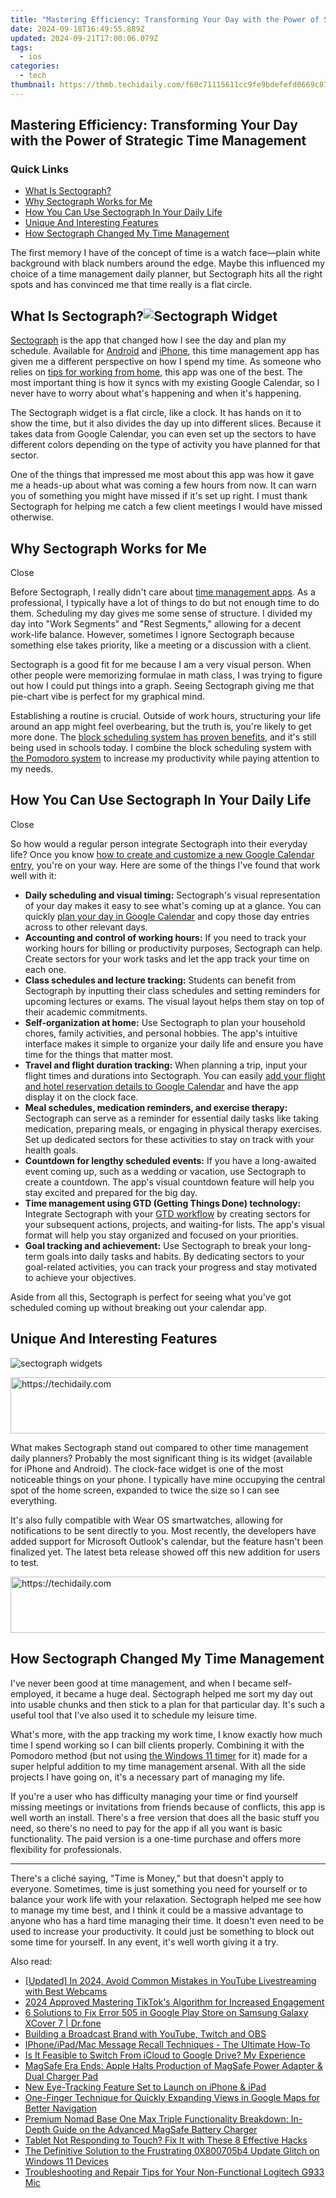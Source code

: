 ```yaml
---
title: "Mastering Efficiency: Transforming Your Day with the Power of Strategic Time Management"
date: 2024-09-18T16:49:55.889Z
updated: 2024-09-21T17:00:06.079Z
tags:
  - ios
categories:
  - tech
thumbnail: https://thmb.techidaily.com/f60c71115611cc9fe9bdefefd0669c874b252cd453080c3b9c40526ec436a000.jpg
---
```


## Mastering Efficiency: Transforming Your Day with the Power of Strategic Time Management

### Quick Links

* [What Is Sectograph?](https://fox-blue.techidaily.com/new-10-best-ios-video-player-apps-for-iphone-and-ipad-for-2024/)
* [Why Sectograph Works for Me](https://location-social.techidaily.com/how-to-changeadd-location-filters-on-snapchat-for-your-honor-magic-6-pro-drfone-by-drfone-virtual-android/)
* [How You Can Use Sectograph In Your Daily Life](https://some-approaches.techidaily.com/new-top-10-text-tools-elevating-creative-compositions/)
* [Unique And Interesting Features](https://some-knowledge.techidaily.com/in-2024-exclusive-roundup-10-essential-cost-free-iphone-selfie-editors/)
* [How Sectograph Changed My Time Management](https://location-social.techidaily.com/in-2024-how-to-hidefake-snapchat-location-on-your-apple-iphone-13-drfone-by-drfone-virtual-ios/)

 The first memory I have of the concept of time is a watch face—plain white background with black numbers around the edge. Maybe this influenced my choice of a time management daily planner, but Sectograph hits all the right spots and has convinced me that time really is a flat circle.

##  What Is Sectograph?![Sectograph Widget](https://static0.howtogeekimages.com/wordpress/wp-content/uploads/2024/06/sectograph-widget.jpg) 

[Sectograph](https://sectograph.com/) is the app that changed how I see the day and plan my schedule. Available for [Android](https://www.anrdoezrs.net/links/3607085/type/dlg/sid/UUhtgUeUpU2003682/https://play.google.com/store/apps/details?id=prox.lab.calclock&hl=en%5FUS) and [iPhone](https://apps.apple.com/us/app/sectograph-visual-time-manager/id1528168188), this time management app has given me a different perspective on how I spend my time. As someone who relies on [tips for working from home](https://screen-activity-recording.techidaily.com/updated-in-2024-prime-list-of-screenshot-tools-for-mac-os/), this app was one of the best. The most important thing is how it syncs with my existing Google Calendar, so I never have to worry about what's happening and when it's happening.

 The Sectograph widget is a flat circle, like a clock. It has hands on it to show the time, but it also divides the day up into different slices. Because it takes data from Google Calendar, you can even set up the sectors to have different colors depending on the type of activity you have planned for that sector.

 One of the things that impressed me most about this app was how it gave me a heads-up about what was coming a few hours from now. It can warn you of something you might have missed if it's set up right. I must thank Sectograph for helping me catch a few client meetings I would have missed otherwise.

##  Why Sectograph Works for Me

Close 

 Before Sectograph, I really didn't care about [time management apps](https://android-pokemon-go.techidaily.com/in-2024-how-to-fix-pokemon-go-route-not-working-on-nokia-g22-drfone-by-drfone-virtual-android/). As a professional, I typically have a lot of things to do but not enough time to do them. Scheduling my day gives me some sense of structure. I divided my day into "Work Segments" and "Rest Segments," allowing for a decent work-life balance. However, sometimes I ignore Sectograph because something else takes priority, like a meeting or a discussion with a client.

 Sectograph is a good fit for me because I am a very visual person. When other people were memorizing formulae in math class, I was trying to figure out how I could put things into a graph. Seeing Sectograph giving me that pie-chart vibe is perfect for my graphical mind.

 Establishing a routine is crucial. Outside of work hours, structuring your life around an app might feel overbearing, but the truth is, you're likely to get more done. The [block scheduling system has proven benefits](https://www.wired.com/story/block-scheduling-calendar-workflow-productivity/), and it's still being used in schools today. I combine the block scheduling system with [the Pomodoro system](https://hardware-updates.techidaily.com/how-to-get-the-latest-geforce-gtx-460-graphics-card-drivers-installed-on-your-pc/) to increase my productivity while paying attention to my needs.

##  How You Can Use Sectograph In Your Daily Life

Close 

 So how would a regular person integrate Sectograph into their everyday life? Once you know [how to create and customize a new Google Calendar entry](https://win-solutions.techidaily.com/fallout-4-troubleshooting-how-to-resolve-the-black-display-problem/), you're on your way. Here are some of the things I've found that work well with it:

* **Daily scheduling and visual timing:** Sectograph's visual representation of your day makes it easy to see what's coming up at a glance. You can quickly [plan your day in Google Calendar](https://android-transfer.techidaily.com/how-to-transfer-data-after-switching-from-xiaomi-redmi-note-13-pro-5g-to-latest-samsung-drfone-by-drfone-transfer-from-android-transfer-from-android/) and copy those day entries across to other relevant days.
* **Accounting and control of working hours:** If you need to track your working hours for billing or productivity purposes, Sectograph can help. Create sectors for your work tasks and let the app track your time on each one.
* **Class schedules and lecture tracking:** Students can benefit from Sectograph by inputting their class schedules and setting reminders for upcoming lectures or exams. The visual layout helps them stay on top of their academic commitments.
* **Self-organization at home:** Use Sectograph to plan your household chores, family activities, and personal hobbies. The app's intuitive interface makes it simple to organize your daily life and ensure you have time for the things that matter most.
* **Travel and flight duration tracking:** When planning a trip, input your flight times and durations into Sectograph. You can easily [add your flight and hotel reservation details to Google Calendar](https://unlock-android.techidaily.com/forgotten-the-voicemail-password-of-honor-x50i-try-these-fixes-by-drfone-android/) and have the app display it on the clock face.
* **Meal schedules, medication reminders, and exercise therapy:** Sectograph can serve as a reminder for essential daily tasks like taking medication, preparing meals, or engaging in physical therapy exercises. Set up dedicated sectors for these activities to stay on track with your health goals.
* **Countdown for lengthy scheduled events:** If you have a long-awaited event coming up, such as a wedding or vacation, use Sectograph to create a countdown. The app's visual countdown feature will help you stay excited and prepared for the big day.
* **Time management using GTD (Getting Things Done) technology:** Integrate Sectograph with your [GTD workflow](https://gettingthingsdone.com/) by creating sectors for your subsequent actions, projects, and waiting-for lists. The app's visual format will help you stay organized and focused on your priorities.
* **Goal tracking and achievement:** Use Sectograph to break your long-term goals into daily tasks and habits. By dedicating sectors to your goal-related activities, you can track your progress and stay motivated to achieve your objectives.

 Aside from all this, Sectograph is perfect for seeing what you've got scheduled coming up without breaking out your calendar app.

##  Unique And Interesting Features

![sectograph widgets](https://static1.howtogeekimages.com/wordpress/wp-content/uploads/2024/06/sectograph-widgets.png) 

<!-- affiliate ads begin -->
<a href="https://appsumo.8odi.net/c/5597632/2044582/7443" target="_top" id="2044582">
  <img src="//a.impactradius-go.com/display-ad/7443-2044582" border="0" alt="https://techidaily.com" width="728" height="90"/>
</a>
<img height="0" width="0" src="https://appsumo.8odi.net/i/5597632/2044582/7443" style="position:absolute;visibility:hidden;" border="0" />
<!-- affiliate ads end -->

 What makes Sectograph stand out compared to other time management daily planners? Probably the most significant thing is its widget (available for iPhone and Android). The clock-face widget is one of the most noticeable things on your phone. I typically have mine occupying the central spot of the home screen, expanded to twice the size so I can see everything.

 It's also fully compatible with Wear OS smartwatches, allowing for notifications to be sent directly to you. Most recently, the developers have added support for Microsoft Outlook's calendar, but the feature hasn't been finalized yet. The latest beta release showed off this new addition for users to test.

<!-- affiliate ads begin -->
<a href="https://ephamedtechinc.pxf.io/c/5597632/2137220/26400" target="_top" id="2137220">
  <img src="//a.impactradius-go.com/display-ad/26400-2137220" border="0" alt="https://techidaily.com" width="728" height="90"/>
</a>
<img height="0" width="0" src="https://ephamedtechinc.pxf.io/i/5597632/2137220/26400" style="position:absolute;visibility:hidden;" border="0" />
<!-- affiliate ads end -->

##  How Sectograph Changed My Time Management

 I've never been good at time management, and when I became self-employed, it became a huge deal. Sectograph helped me sort my day out into usable chunks and then stick to a plan for that particular day. It's such a useful tool that I've also used it to schedule my leisure time.

 What's more, with the app tracking my work time, I know exactly how much time I spend working so I can bill clients properly. Combining it with the Pomodoro method (but not using [the Windows 11 timer](https://video-screen-grab.techidaily.com/new-mov-files-saving-methods-for-windows-10-users-for-2024/) for it) made for a super helpful addition to my time management arsenal. With all the side projects I have going on, it's a necessary part of managing my life.

 If you're a user who has difficulty managing your time or find yourself missing meetings or invitations from friends because of conflicts, this app is well worth an install. There's a free version that does all the basic stuff you need, so there's no need to pay for the app if all you want is basic functionality. The paid version is a one-time purchase and offers more flexibility for professionals.

---

 There's a cliché saying, "Time is Money," but that doesn't apply to everyone. Sometimes, time is just something you need for yourself or to balance your work life with your relaxation. Sectograph helped me see how to manage my time best, and I think it could be a massive advantage to anyone who has a hard time managing their time. It doesn't even need to be used to increase your productivity. It could just be something to block out some time for yourself. In any event, it's well worth giving it a try.

<ins class="adsbygoogle"
     style="display:block"
     data-ad-format="autorelaxed"
     data-ad-client="ca-pub-7571918770474297"
     data-ad-slot="1223367746"></ins>

<ins class="adsbygoogle"
     style="display:block"
     data-ad-client="ca-pub-7571918770474297"
     data-ad-slot="8358498916"
     data-ad-format="auto"
     data-full-width-responsive="true"></ins>

<span class="atpl-alsoreadstyle">Also read:</span>
<div><ul>
<li><a href="https://facebook-video-share.techidaily.com/updated-in-2024-avoid-common-mistakes-in-youtube-livestreaming-with-best-webcams/"><u>[Updated] In 2024, Avoid Common Mistakes in YouTube Livestreaming with Best Webcams</u></a></li>
<li><a href="https://tiktok-videos.techidaily.com/2024-approved-mastering-tiktoks-algorithm-for-increased-engagement/"><u>2024 Approved Mastering TikTok's Algorithm for Increased Engagement</u></a></li>
<li><a href="https://howto.techidaily.com/6-solutions-to-fix-error-505-in-google-play-store-on-samsung-galaxy-xcover-7-drfone-by-drfone-fix-android-problems-fix-android-problems/"><u>6 Solutions to Fix Error 505 in Google Play Store on Samsung Galaxy XCover 7 | Dr.fone</u></a></li>
<li><a href="https://desktop-recording.techidaily.com/building-a-broadcast-brand-with-youtube-twitch-and-obs/"><u>Building a Broadcast Brand with YouTube, Twitch and OBS</u></a></li>
<li><a href="https://os-tips.techidaily.com/iphoneipadmac-message-recall-techniques-the-ultimate-how-to/"><u>IPhone/iPad/Mac Message Recall Techniques - The Ultimate How-To</u></a></li>
<li><a href="https://os-tips.techidaily.com/is-it-feasible-to-switch-from-icloud-to-google-drive-my-experience/"><u>Is It Feasible to Switch From iCloud to Google Drive? My Experience</u></a></li>
<li><a href="https://os-tips.techidaily.com/magsafe-era-ends-apple-halts-production-of-magsafe-power-adapter-and-dual-charger-pad/"><u>MagSafe Era Ends: Apple Halts Production of MagSafe Power Adapter & Dual Charger Pad</u></a></li>
<li><a href="https://os-tips.techidaily.com/new-eye-tracking-feature-set-to-launch-on-iphone-and-ipad/"><u>New Eye-Tracking Feature Set to Launch on iPhone & iPad</u></a></li>
<li><a href="https://os-tips.techidaily.com/one-finger-technique-for-quickly-expanding-views-in-google-maps-for-better-navigation/"><u>One-Finger Technique for Quickly Expanding Views in Google Maps for Better Navigation</u></a></li>
<li><a href="https://os-tips.techidaily.com/premium-nomad-base-one-max-triple-functionality-breakdown-in-depth-guide-on-the-advanced-magsafe-battery-charger/"><u>Premium Nomad Base One Max Triple Functionality Breakdown: In-Depth Guide on the Advanced MagSafe Battery Charger</u></a></li>
<li><a href="https://fox-that.techidaily.com/tablet-not-responding-to-touch-fix-it-with-these-8-effective-hacks/"><u>Tablet Not Responding to Touch? Fix It with These 8 Effective Hacks</u></a></li>
<li><a href="https://common-error.techidaily.com/the-definitive-solution-to-the-frustrating-0x800705b4-update-glitch-on-windows-11-devices/"><u>The Definitive Solution to the Frustrating 0X800705b4 Update Glitch on Windows 11 Devices</u></a></li>
<li><a href="https://sound-issues.techidaily.com/troubleshooting-and-repair-tips-for-your-non-functional-logitech-g933-mic/"><u>Troubleshooting and Repair Tips for Your Non-Functional Logitech G933 Mic</u></a></li>
</ul></div>

